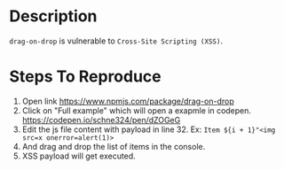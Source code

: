 # Description

`drag-on-drop` is vulnerable to `Cross-Site Scripting (XSS)`.

# Steps To Reproduce

1. Open link https://www.npmjs.com/package/drag-on-drop
2. Click on "Full example" which will open a exapmle in codepen.  https://codepen.io/schne324/pen/dZOGeG
3. Edit the js file content with payload in line 32.   Ex: `Item ${i + 1}"<img src=x onerror=alert(1)>`
4. And drag and drop the list of items in the console.
5. XSS payload will get executed.
